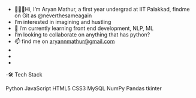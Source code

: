 - 🙋🏻‍♂️Hi, I’m Aryan Mathur, a first year undergrad at IIT Palakkad, findme on Git as @neverthesameagain
- I’m interested in imagining and hustling
- 🌱 I’m currently learning front end development, NLP, ML
- I’m looking to collaborate on anything that has python?
- 📫 find me on aryannmathur@gmail.com
-
-
-

-🛠  Tech Stack

Python JavaScript HTML5 CSS3
MySQL NumPy Pandas 
tkinter


<!---
neverthesameagain/neverthesameagain is a ✨ special ✨ repository because its `README.md` (this file) appears on your GitHub profile.
You can click the Preview link to take a look at your changes.
--->
